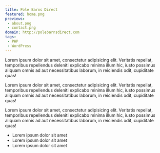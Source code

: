 ```yaml
---
title: Pole Barns Direct
featured: home.png
previews:
 - about.png
 - contact.png
domain: http://polebarnsdirect.com
tags: 
 - PHP
 - WordPress
---
```


Lorem ipsum dolor sit amet, consectetur adipisicing elit. Veritatis repellat, temporibus repellendus deleniti explicabo minima illum hic, iusto possimus aliquam omnis ad aut necessitatibus laborum, in reiciendis odit, cupiditate quas!

Lorem ipsum dolor sit amet, consectetur adipisicing elit. Veritatis repellat, temporibus repellendus deleniti explicabo minima illum hic, iusto possimus aliquam omnis ad aut necessitatibus laborum, in reiciendis odit, cupiditate quas!

Lorem ipsum dolor sit amet, consectetur adipisicing elit. Veritatis repellat, temporibus repellendus deleniti explicabo minima illum hic, iusto possimus aliquam omnis ad aut necessitatibus laborum, in reiciendis odit, cupiditate quas!

- Lorem ipsum dolor sit amet
- Lorem ipsum dolor sit amet
- Lorem ipsum dolor sit amet
